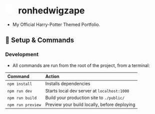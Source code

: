 # <img src="assets/favicon.svg" style="height: 30px; margin-right: 10px;"> ronhedwigzape 

- My Official Harry-Potter Themed Portfolio. 

## 🦉 Setup & Commands

### Development

- All commands are run from the root of the project, from a terminal:

| Command                   | Action                                       |
|:--------------------------|:---------------------------------------------|
| `npm install`             | Installs dependencies                        |
| `npm run dev`             | Starts local dev server at `localhost:1000`  |
| `npm run build`           | Build your production site to `./public/`    |
| `npm run preview`         | Preview your build locally, before deploying |


